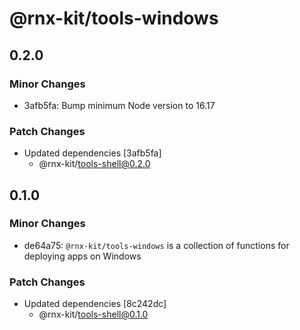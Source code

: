 # @rnx-kit/tools-windows

## 0.2.0

### Minor Changes

- 3afb5fa: Bump minimum Node version to 16.17

### Patch Changes

- Updated dependencies [3afb5fa]
  - @rnx-kit/tools-shell@0.2.0

## 0.1.0

### Minor Changes

- de64a75: `@rnx-kit/tools-windows` is a collection of functions for deploying
  apps on Windows

### Patch Changes

- Updated dependencies [8c242dc]
  - @rnx-kit/tools-shell@0.1.0

